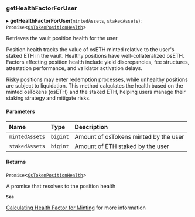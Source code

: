 ### getHealthFactorForUser

▸ **getHealthFactorForUser**(`mintedAssets`, `stakedAssets`): `Promise`\<[`OsTokenPositionHealth`](../../../enums/OsTokenPositionHealth.md)\>

Retrieves the vault position health for the user

Position health tracks the value of osETH minted relative to the user's staked ETH in the vault.
Healthy positions have well-collateralized osETH. Factors affecting position health include
yield discrepancies, fee structures, attestation performance, and validator activation delays.

Risky positions may enter redemption processes, while unhealthy positions are subject to
liquidation. This method calculates the health based on the minted osTokens (osETH) and the
staked ETH, helping users manage their staking strategy and mitigate risks.

#### Parameters

| Name | Type | Description |
| :------ | :------ | :------ |
| `mintedAssets` | `bigint` | Amount of osTokens minted by the user |
| `stakedAssets` | `bigint` | Amount of ETH staked by the user |

#### Returns

`Promise`\<[`OsTokenPositionHealth`](../../../enums/OsTokenPositionHealth.md)\>

A promise that resolves to the position health

**`See`**

[Calculating Health Factor for Minting](https://chorus-one.gitbook.io/opus-pool-sdk-1.0/build-your-staking-dapp/5-minting-os-eth#calculating-health-factor-for-minting) for more information